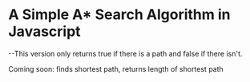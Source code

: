 # A Simple A* Search Algorithm in Javascript

--This version only returns true if there is a path and false if there isn't.

Coming soon: finds shortest path, returns length of shortest path
